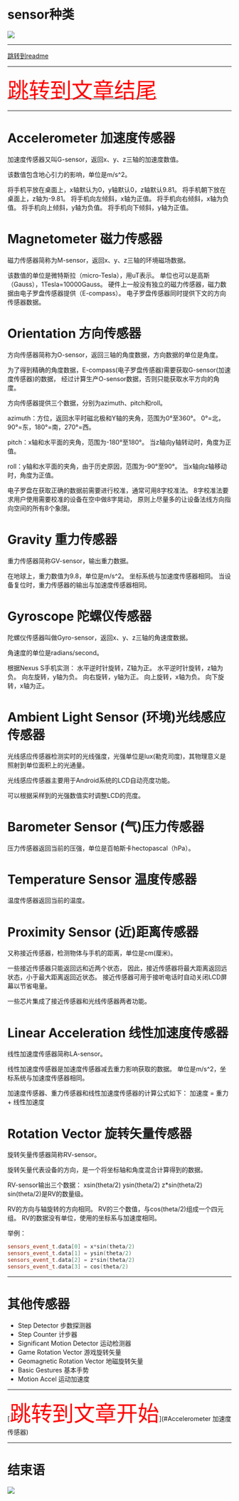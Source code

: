 # sensor种类

<img src="../flower/flower_p28.png">

---


[跳转到readme](https://github.com/hfreeman2008/android_core_framework/blob/main/README-CN.md)

---

[<font face='黑体' color=#ff0000 size=40 >跳转到文章结尾</font>](#结束语)

---


# Accelerometer 加速度传感器
加速度传感器又叫G-sensor，返回x、y、z三轴的加速度数值。

该数值包含地心引力的影响，单位是m/s^2。

将手机平放在桌面上，x轴默认为0，y轴默认0，z轴默认9.81。 将手机朝下放在桌面上，z轴为-9.81。 将手机向左倾斜，x轴为正值。 将手机向右倾斜，x轴为负值。 将手机向上倾斜，y轴为负值。 将手机向下倾斜，y轴为正值。

# Magnetometer 磁力传感器

磁力传感器简称为M-sensor，返回x、y、z三轴的环境磁场数据。

该数值的单位是微特斯拉（micro-Tesla），用uT表示。 单位也可以是高斯（Gauss），1Tesla=10000Gauss。 硬件上一般没有独立的磁力传感器，磁力数据由电子罗盘传感器提供（E-compass）。
电子罗盘传感器同时提供下文的方向传感器数据。

# Orientation 方向传感器

方向传感器简称为O-sensor，返回三轴的角度数据，方向数据的单位是角度。

为了得到精确的角度数据，E-compass(电子罗盘传感器)需要获取G-sensor(加速度传感器)的数据， 经过计算生产O-sensor数据，否则只能获取水平方向的角度。

方向传感器提供三个数据，分别为azimuth、pitch和roll。

azimuth：方位，返回水平时磁北极和Y轴的夹角，范围为0°至360°。 0°=北，90°=东，180°=南，270°=西。

pitch：x轴和水平面的夹角，范围为-180°至180°。 当z轴向y轴转动时，角度为正值。

roll：y轴和水平面的夹角，由于历史原因，范围为-90°至90°。 当x轴向z轴移动时，角度为正值。

电子罗盘在获取正确的数据前需要进行校准，通常可用8字校准法。 8字校准法要求用户使用需要校准的设备在空中做8字晃动， 原则上尽量多的让设备法线方向指向空间的所有8个象限。

# Gravity 重力传感器

重力传感器简称GV-sensor，输出重力数据。

在地球上，重力数值为9.8，单位是m/s^2。 坐标系统与加速度传感器相同。 当设备复位时，重力传感器的输出与加速度传感器相同。

# Gyroscope 陀螺仪传感器

陀螺仪传感器叫做Gyro-sensor，返回x、y、z三轴的角速度数据。

角速度的单位是radians/second。

根据Nexus S手机实测： 水平逆时针旋转，Z轴为正。 水平逆时针旋转，z轴为负。 向左旋转，y轴为负。 向右旋转，y轴为正。 向上旋转，x轴为负。 向下旋转，x轴为正。

# Ambient Light Sensor (环境)光线感应传感器
光线感应传感器检测实时的光线强度，光强单位是lux(勒克司度)，其物理意义是照射到单位面积上的光通量。

光线感应传感器主要用于Android系统的LCD自动亮度功能。

可以根据采样到的光强数值实时调整LCD的亮度。

# Barometer Sensor (气)压力传感器
压力传感器返回当前的压强，单位是百帕斯卡hectopascal（hPa）。

# Temperature Sensor 温度传感器
温度传感器返回当前的温度。

# Proximity Sensor (近)距离传感器
又称接近传感器，检测物体与手机的距离，单位是cm(厘米)。

一些接近传感器只能返回远和近两个状态， 因此，接近传感器将最大距离返回远状态，小于最大距离返回近状态。 接近传感器可用于接听电话时自动关闭LCD屏幕以节省电量。

一些芯片集成了接近传感器和光线传感器两者功能。

# Linear Acceleration 线性加速度传感器
线性加速度传感器简称LA-sensor。

线性加速度传感器是加速度传感器减去重力影响获取的数据。 单位是m/s^2，坐标系统与加速度传感器相同。

加速度传感器、重力传感器和线性加速度传感器的计算公式如下： 加速度 = 重力 + 线性加速度

# Rotation Vector 旋转矢量传感器
旋转矢量传感器简称RV-sensor。

旋转矢量代表设备的方向，是一个将坐标轴和角度混合计算得到的数据。

RV-sensor输出三个数据： xsin(theta/2) ysin(theta/2) z*sin(theta/2) sin(theta/2)是RV的数量级。

RV的方向与轴旋转的方向相同。 RV的三个数值，与cos(theta/2)组成一个四元组。 RV的数据没有单位，使用的坐标系与加速度相同。

举例：

```cpp
sensors_event_t.data[0] = x*sin(theta/2)
sensors_event_t.data[1] = ysin(theta/2)
sensors_event_t.data[2] = z*sin(theta/2)
sensors_event_t.data[3] = cos(theta/2)
```

---

# 其他传感器

- Step Detector 步数探测器
- Step Counter 计步器
- Significant Motion Detector 运动检测器
- Game Rotation Vector 游戏旋转矢量
- Geomagnetic Rotation Vector 地磁旋转矢量
- Basic Gestures 基本手势
- Motion Accel 运动加速度

---


[<font face='黑体' color=#ff0000 size=40 >跳转到文章开始</font>](#Accelerometer 加速度传感器)

---

# 结束语

<img src="../Images/end_001.png">